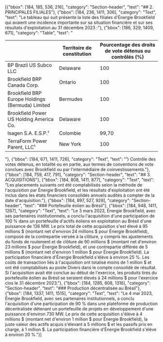[{"bbox": [184, 185, 536, 216], "category": "Section-header", "text": "## 2. PRINCIPALES FILIALES"}, {"bbox": [184, 236, 1411, 306], "category": "Text", "text": "Le tableau qui suit présente la liste des filiales d'Énergie Brookfield qui avaient une incidence importante sur sa situation financière et sur ses résultats d'exploitation au 31 décembre 2023 :"}, {"bbox": [186, 329, 1409, 671], "category": "Table", "text": "<table><thead><tr><th></th><th>Territoire de constitution</th><th>Pourcentage des droits de vote détenus ou contrôlés (%)</th></tr></thead><tbody><tr><td>BP Brazil US Subco LLC</td><td>Delaware</td><td>100</td></tr><tr><td>Brookfield BRP Canada Corp.</td><td>Ontario</td><td>100</td></tr><tr><td>Brookfield BRP Europe Holdings (Bermuda) Limited</td><td>Bermudes</td><td>100</td></tr><tr><td>Brookfield Power US Holding America Co.</td><td>Delaware</td><td>100</td></tr><tr><td>Isagen S.A. E.S.P.¹</td><td>Colombie</td><td>99,70</td></tr><tr><td>TerraForm Power Parent, LLC¹</td><td>New York</td><td>100</td></tr></tbody></table>"}, {"bbox": [184, 671, 1411, 726], "category": "Text", "text": "¹) Contrôle des votes détenus, en totalité ou en partie, aux termes de conventions de vote conclues avec Brookfield ou par l'intermédiaire de coinvestissements."}, {"bbox": [184, 759, 417, 791], "category": "Section-header", "text": "## 3. ACQUISITIONS"}, {"bbox": [184, 808, 1411, 877], "category": "Text", "text": "Les placements suivants ont été comptabilisés selon la méthode de l'acquisition par Énergie Brookfield, et les résultats d'exploitation ont été inclus dans les états financiers consolidés annuels audités à compter de la date d'acquisition."}, {"bbox": [184, 897, 527, 928], "category": "Section-header", "text": "### Portefeuille éolien au Brésil"}, {"bbox": [184, 948, 1411, 1267], "category": "Text", "text": "Le 3 mars 2023, Énergie Brookfield, avec ses partenaires institutionnels, a conclu l'acquisition d'une participation de 100 % dans un portefeuille d'actifs éoliens en exploitation au Brésil d'une puissance de 136 MW. Le prix total de cette acquisition s'est élevé à 95 millions $ (montant net d'environ 24 millions $ pour Énergie Brookfield), composé de la contrepartie versée à la clôture, y compris les ajustements du fonds de roulement et de clôture de 90 millions $ (montant net d'environ 23 millions $ pour Énergie Brookfield), et une contrepartie différée de 5 millions $ (montant net d'environ 1 million $ pour Énergie Brookfield). La participation financière d'Énergie Brookfield s'élève à environ 25 %. Les coûts de transaction liés à l'acquisition ont totalisé moins de 1 million $ et ont été comptabilisés au poste Divers dans le compte consolidé de résultat. Si l'acquisition avait été conclue au début de l'exercice, les produits tirés du portefeuille éolien au Brésil se seraient élevés à 24 millions $ pour l'exercice clos le 31 décembre 2023."}, {"bbox": [184, 1285, 608, 1316], "category": "Section-header", "text": "### Production décentralisée au Brésil"}, {"bbox": [184, 1337, 1411, 1515], "category": "Text", "text": "Le 4 mai 2023, Énergie Brookfield, avec ses partenaires institutionnels, a conclu l'acquisition d'une participation de 90 % dans une plateforme de production décentralisée détenant un portefeuille de projets en développement d'une puissance d'environ 730 MW. Le prix de cette acquisition s'élève à 4 millions $ (montant net d'environ 1 million $ pour Énergie Brookfield), la juste valeur des actifs acquis s'élevant à 5 millions $ et les passifs pris en charge, à 1 million $. La participation financière d'Énergie Brookfield s'élève à environ 20 %."}]